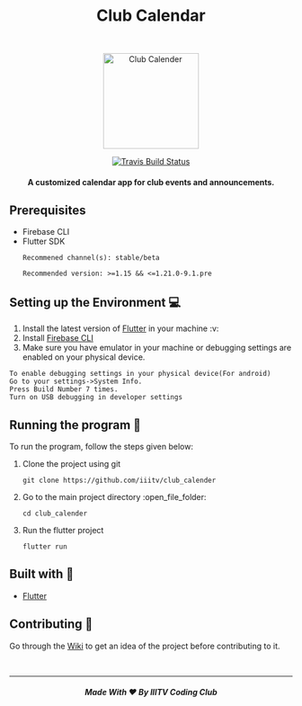 <h1 align="center"> Club Calendar </h1><br>

<p align="center">
  <a href="Club Calender">
    <img alt="Club Calender" title="GitPoint" src="https://github.com/iiitv/club_calender/blob/master/assets/icons/CC-Logo%20(1).png" width="170">
  </a>
</p>

<p align="center">
  <a href="https://travis-ci.org/<iiitv>/<club_calender>">
    <img alt="Travis Build Status" title="Travis-CI Build Status" src="https://travis-ci.com/iiitv/club_calender.svg?branch=master" >
  </a>
  </p>


<h4 align='center'>
A customized calendar app for club events and announcements.
</h4>


## Prerequisites
<ul>
  <li> Firebase CLI</li>
  <li>Flutter SDK</li>
  
  ```
  Recommened channel(s): stable/beta

  Recommended version: >=1.15 && <=1.21.0-9.1.pre
  ```
  
</ul>


## Setting up the Environment :computer:
<ol>
  <li>Install the latest version of <a href=https://flutter.dev/docs/get-started/install>Flutter</a> in your machine :v:</li>
<li>Install <a href=  https://firebase.google.com/docs/cli>Firebase CLI</a>    </li>

  <li>Make sure you have emulator in your machine or debugging settings are enabled on your physical device.</li></ol>
  
  ```
  To enable debugging settings in your physical device(For android)
  Go to your settings->System Info.
  Press Build Number 7 times.
  Turn on USB debugging in developer settings
  ```
  
## Running the program :running:

To run the program, follow the steps given below:
<ol>
<li>Clone the project using git</li>
  
  ```
  git clone https://github.com/iiitv/club_calender
  ```
  
  <li>Go to the main project directory :open_file_folder:</li>
  
  ``` 
  cd club_calender
  ```
<li>Run the flutter project</li>

  ```
  flutter run
  ```
  </ol>
  
## Built with :blue_heart: 
<ul>
  <li><a href=https://flutter.dev/>Flutter </a> </li>
</ul>

## Contributing :raising_hand:
Go through the [Wiki](https://github.com/iiitv/club_calender/wiki) to get an idea of the project before contributing to it.
  
<br>  

***

<h5 align="center">Made With ❤ By IIITV Coding Club</h5>

